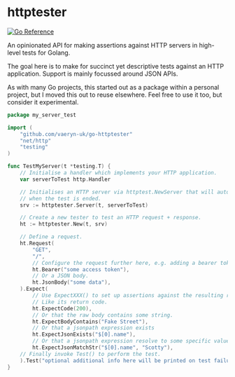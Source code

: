 # httptester

[![Go Reference](https://pkg.go.dev/badge/github.com/vaeryn-uk/go-httptester.svg)](https://pkg.go.dev/github.com/vaeryn-uk/go-httptester)

An opinionated API for making assertions against HTTP servers in high-level tests for Golang.

The goal here is to make for succinct yet descriptive tests against an HTTP application. Support
is mainly focussed around JSON APIs.

As with many Go projects, this started out as a package within a personal project, but I moved this
out to reuse elsewhere. Feel free to use it too, but consider it experimental.

```go
package my_server_test

import (
	"github.com/vaeryn-uk/go-httptester"
	"net/http"
	"testing"
)

func TestMyServer(t *testing.T) {
	// Initialise a handler which implements your HTTP application.
	var serverToTest http.Handler

	// Initialises an HTTP server via httptest.NewServer that will automatically close
	// when the test is ended.
	srv := httptester.Server(t, serverToTest)

	// Create a new tester to test an HTTP request + response.
	ht := httptester.New(t, srv)

	// Define a request.
	ht.Request(
		"GET",
		"/",
		// Configure the request further here, e.g. adding a bearer token.
		ht.Bearer("some access token"),
		// Or a JSON body.
		ht.JsonBody("some data"),
	).Expect(
		// Use ExpectXXX() to set up assertions against the resulting response.
		// Like its return code.
		ht.ExpectCode(200),
		// Or that the raw body contains some string.
		ht.ExpectBodyContains("Fake Street"),
		// Or that a jsonpath expression exists
		ht.ExpectJsonExists("$[0].name"),
		// Or that a jsonpath expression resolve to some specific value
		ht.ExpectJsonMatchStr("$[0].name", "Scotty"),
	// Finally invoke Test() to perform the test.
	).Test("optional additional info here will be printed on test failure")
}
```